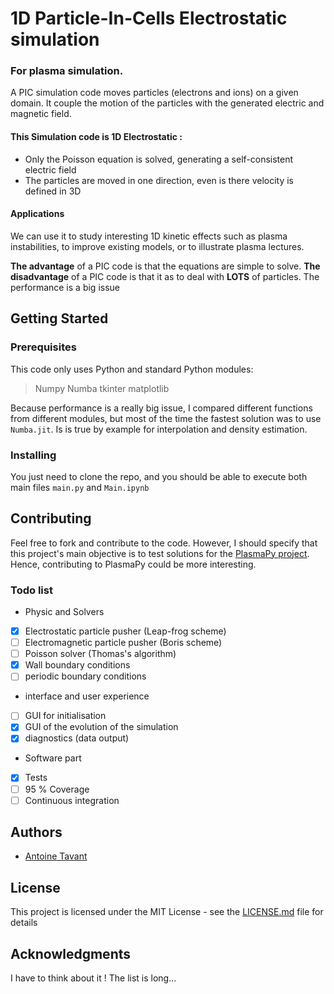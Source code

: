 # 1D Particle-In-Cells Electrostatic simulation
### For plasma simulation.

A PIC simulation code moves particles (electrons and ions) on a given domain. It couple the motion of the particles with the generated electric and magnetic field.


#### This Simulation code is 1D Electrostatic :
* Only the Poisson equation is solved, generating a self-consistent electric field
* The particles are moved in one direction, even is there velocity is defined in 3D

#### Applications
We can use it to study interesting 1D kinetic effects such as plasma instabilities, to improve existing models, or to illustrate plasma lectures.

**The advantage** of a PIC code is that the equations are simple to solve.
**The disadvantage** of a PIC code is that it as to deal with **LOTS** of particles. The performance is a big issue

## Getting Started

### Prerequisites
This code only uses Python and standard Python modules:
> Numpy
> Numba
> tkinter
> matplotlib

Because performance is a really big issue, I compared different functions from different modules, but most of the time the fastest solution was to use `Numba.jit`.
Is is true by example for interpolation and density estimation.

### Installing

You just need to clone the repo, and you should be able to execute both main files `main.py` and `Main.ipynb`


## Contributing

Feel free to fork and contribute to the code.
However, I should specify that this project's main objective is to test solutions for the [PlasmaPy project](https://github.com/PlasmaPy/PlasmaPy). Hence, contributing to PlasmaPy could be more interesting.

### Todo list

* Physic and Solvers
- [x] Electrostatic particle pusher (Leap-frog scheme)
- [ ] Electromagnetic particle pusher (Boris scheme)
- [ ] Poisson solver (Thomas's algorithm)
- [x] Wall boundary conditions
- [ ] periodic boundary conditions

* interface and user experience
- [ ] GUI for initialisation
- [x] GUI of the evolution of the simulation
- [x] diagnostics (data output)

* Software part
- [x] Tests
- [ ] 95 % Coverage
- [ ] Continuous integration

## Authors
* [Antoine Tavant](https://github.com/antoinelpp)

## License

This project is licensed under the MIT License - see the [LICENSE.md](LICENSE.md) file for details

## Acknowledgments

I have to think about it ! The list is long...
